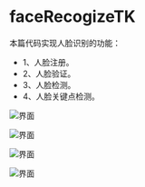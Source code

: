 # faceRecogizeTK


本篇代码实现人脸识别的功能：
- 1、人脸注册。
- 2、人脸验证。
- 3、人脸检测。
- 4、人脸关键点检测。

![界面](https://github.com/KeenTeam1990/QQVoiceDemo/blob/master/界面1.png)

![界面](https://github.com/KeenTeam1990/QQVoiceDemo/blob/master/界面2.png)

![界面](https://github.com/KeenTeam1990/QQVoiceDemo/blob/master/界面3.png)

![界面](https://github.com/KeenTeam1990/QQVoiceDemo/blob/master/界面4.png)


